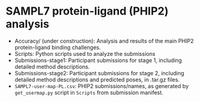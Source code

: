 # SAMPL7 protein-ligand (PHIP2) analysis

- Accuracy/ (under construction): Analysis and results of the main PHIP2 protein-ligand binding challenges.
- Scripts: Python scripts used to analyze the submissions
- Submissions-stage1: Participant submissions for stage 1, including detailed method descriptions.
- Submissions-stage2: Participant submissions for stage 2, including detailed method descriptions and predicted poses, in .tar.gz files.
- `SAMPL7-user-map-PL.csv`: PHIP2 submissions/names, as generated by `get_usermap.py` script in `Scripts` from submission manifest.
